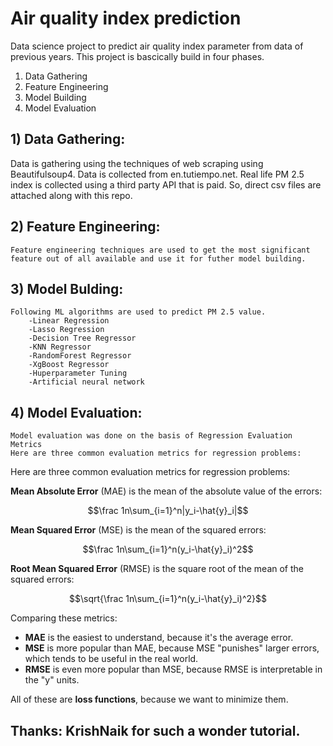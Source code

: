 # Air quality index prediction

Data science project to predict air quality index parameter from data of previous years.
This project is bascically build in four phases.
1) Data Gathering
2) Feature Engineering
3) Model Building
4) Model Evaluation

## 1) Data Gathering:

   Data is gathering using the techniques of web scraping using Beautifulsoup4. Data is collected from en.tutiempo.net. Real life PM 2.5 index is collected using a third party API that is paid. So, direct csv files are attached along with this repo.
  
## 2) Feature Engineering:

    Feature engineering techniques are used to get the most significant feature out of all available and use it for futher model building.
    
## 3) Model Bulding:

    Following ML algorithms are used to predict PM 2.5 value.
        -Linear Regression
        -Lasso Regression
        -Decision Tree Regressor
        -KNN Regressor
        -RandomForest Regressor
        -XgBoost Regressor
        -Huperparameter Tuning
        -Artificial neural network
        
## 4) Model Evaluation:

    Model evaluation was done on the basis of Regression Evaluation Metrics
    Here are three common evaluation metrics for regression problems:
    
Here are three common evaluation metrics for regression problems:

**Mean Absolute Error** (MAE) is the mean of the absolute value of the errors:

$$\frac 1n\sum_{i=1}^n|y_i-\hat{y}_i|$$

**Mean Squared Error** (MSE) is the mean of the squared errors:

$$\frac 1n\sum_{i=1}^n(y_i-\hat{y}_i)^2$$

**Root Mean Squared Error** (RMSE) is the square root of the mean of the squared errors:

$$\sqrt{\frac 1n\sum_{i=1}^n(y_i-\hat{y}_i)^2}$$

Comparing these metrics:

- **MAE** is the easiest to understand, because it's the average error.
- **MSE** is more popular than MAE, because MSE "punishes" larger errors, which tends to be useful in the real world.
- **RMSE** is even more popular than MSE, because RMSE is interpretable in the "y" units.

All of these are **loss functions**, because we want to minimize them.

## Thanks: KrishNaik for such a wonder tutorial.
